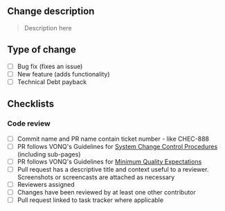 ## Change description

> Description here

## Type of change
- [ ] Bug fix (fixes an issue)
- [ ] New feature (adds functionality)
- [ ] Technical Debt payback

## Checklists

### Code review

- [ ] Commit name and PR name contain ticket number - like CHEC-888
- [ ] PR follows VONQ's Guidelines for [System Change Control Procedures](https://qandidate.atlassian.net/wiki/spaces/DEV/pages/3039461377/System+Change+Control+Procedures) (including sub-pages)
- [ ] PR follows VONQ's Guidelines for [Minimum Quality Expectations](https://qandidate.atlassian.net/wiki/spaces/DEV/pages/1076068372/Guidelines+for+Minimum+Quality+Expectations)
- [ ] Pull request has a descriptive title and context useful to a reviewer. Screenshots or screencasts are attached as necessary
- [ ] Reviewers assigned
- [ ] Changes have been reviewed by at least one other contributor
- [ ] Pull request linked to task tracker where applicable
